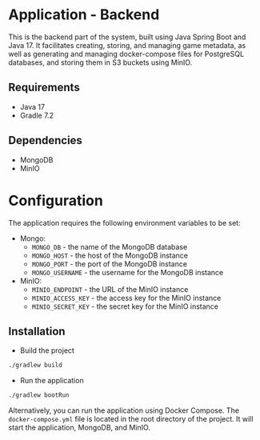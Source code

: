 # Application - Backend
This is the backend part of the system, built using Java Spring Boot and Java 17. It facilitates creating, storing, and managing game metadata, as well as generating and managing docker-compose files for PostgreSQL databases, and storing them in S3 buckets using MinIO.

## Requirements
- Java 17
- Gradle 7.2

## Dependencies
- MongoDB
- MinIO

# Configuration
The application requires the following environment variables to be set:
- Mongo:
  - `MONGO_DB` - the name of the MongoDB database
  - `MONGO_HOST` - the host of the MongoDB instance
  - `MONGO_PORT` - the port of the MongoDB instance
  - `MONGO_USERNAME` - the username for the MongoDB instance
- MinIO:
  - `MINIO_ENDPOINT` - the URL of the MinIO instance
  - `MINIO_ACCESS_KEY` - the access key for the MinIO instance
  - `MINIO_SECRET_KEY` - the secret key for the MinIO instance

## Installation

- Build the project
```bash
./gradlew build
```
- Run the application
```bash
./gradlew bootRun
```

Alternatively, you can run the application using Docker Compose. The `docker-compose.yml` file is located in the root directory of the project.
It will start the application, MongoDB, and MinIO.